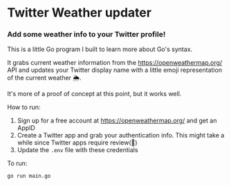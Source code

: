 # Twitter Weather updater

### Add some weather info to your Twitter profile!

This is a little Go program I built to learn more about Go's syntax.

It grabs current weather information from the https://openweathermap.org/ API and updates 
your Twitter display name with a little emoji representation of the current weather 🌦.

It's more of a proof of concept at this point, but it works well.

How to run:

1. Sign up for a free account at https://openweathermap.org/ and get an AppID
2. Create a Twitter app and grab your authentication info. This might take a while since Twitter apps require review(😬)
3. Update the `.env` file with these credentials

To run:

`go run main.go`

